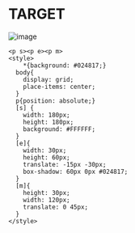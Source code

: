 # TARGET

![image](https://github.com/gaschneider/cssbattle/assets/16023844/71c4c448-d8fe-4617-9583-7046a0cc4784)

```
<p s><p e><p m>
<style>
    *{background: #024817;}
  body{
    display: grid;
    place-items: center;
  }
  p{position: absolute;}
  [s] {
    width: 180px;
    height: 180px;
    background: #FFFFFF;
  }
  [e]{
    width: 30px;
    height: 60px;
    translate: -15px -30px;
    box-shadow: 60px 0px #024817;
  }
  [m]{
    height: 30px;
    width: 120px;
    translate: 0 45px;
  }
</style>
```
